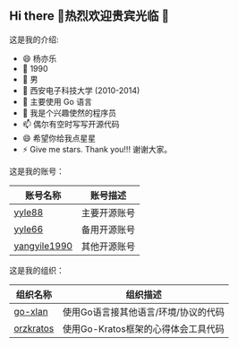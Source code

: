 ## Hi there 👋热烈欢迎贵宾光临 👋

这是我的介绍:

- 😄 杨亦乐
- 🔭 1990
- 🌱 男
- 👯 西安电子科技大学 (2010-2014)
- 🤔 主要使用 Go 语言
- 💬 我是个兴趣使然的程序员
- 📫 偶尔有空时写写开源代码
- 😄 希望你给我点星星
- ⚡ Give me stars. Thank you!!! 谢谢大家。

这是我的账号：

| 账号名称                                            | 账号描述   |
|-------------------------------------------------|--------|
| [yyle88](https://github.com/yyle88)             | 主要开源账号 |
| [yyle66](https://github.com/yyle66)             | 备用开源账号 |
| [yangyile1990](https://github.com/yangyile1990) | 其他开源账号 |

这是我的组织：

| 组织名称                                      | 组织描述                   |
|-------------------------------------------|------------------------|
| [go-xlan](https://github.com/go-xlan)     | 使用Go语言接其他语言/环境/协议的代码   |
| [orzkratos](https://github.com/orzkratos) | 使用Go-Kratos框架的心得体会工具代码 |
